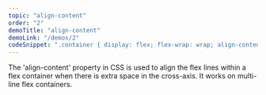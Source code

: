 ```yaml
---
topic: "align-content"
order: "2"
demoTitle: "align-content"
demoLink: "/demos/2"
codeSnippet: ".container { display: flex; flex-wrap: wrap; align-content: space-around; } .item { width: 100px; height: 100px; }"
---
```


The 'align-content' property in CSS is used to align the flex lines within a flex container when there is extra space in the cross-axis. It works on multi-line flex containers.
<br />
